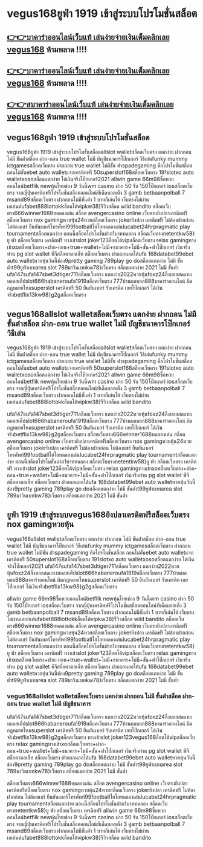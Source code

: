 
# vegus168ยูฟ่า 1919 เข้าสู่ระบบโปรโมชั่นสล็อต
 
## [👉👉บาคาร่าออนไลน์เว็บแท้ เล่นง่ายจ่ายเงินเต็มคลิกเลย vegus168](https://999ambking.com/) ห้ามพลาด !!!!
## [👉👉บาคาร่าออนไลน์เว็บแท้ เล่นง่ายจ่ายเงินเต็มคลิกเลย vegus168](https://999ambking.com/) ห้ามพลาด !!!!
## [👉👉สบาคาร่าออนไลน์เว็บแท้ เล่นง่ายจ่ายเงินเต็มคลิกเลย vegus168](https://999ambking.com/) ห้ามพลาด !!!!
 
## vegus168ยูฟ่า 1919 เข้าสู่ระบบโปรโมชั่นสล็อต

vegus168ยูฟ่า 1919 เข้าสู่ระบบโปรโมชั่นสล็อตallslot walletสล็อตเว็บตรง แตกง่าย ฝากถอน ไม่มี ขั้นต่ําสล็อต ฝาก-ถอน true wallet ไม่มี บัญชีธนาคารโป๊กเกอร์ วิธีเล่นfunky mummy ictgamesสล็อตเว็บตรง ฝากถอน true wallet ไม่มีขั้น ต่ําspadegaming คือโปรโมชั่นสล็อต ถอนไม่อั้นebet auto walletแจกเครดิตฟรี 50superslot168สล็อตเว็บตรง 191slotxo auto walletxosoสล็อตแตกง่าย ได้เงินจริงโป๊กเกอร์2021
allwin game 66m98ซื้อหวยออนไลน์betflik newหุ้นไทยช่อง 9 วันนี้wm casino ฝาก 50 รับ 150โป๊กเกอร์ iosสล็อตเว็บตรง จากญี่ปุ่นเครดิตฟรีโปรโมชั่นสล็อตออนไลน์ทีเด็ดบอลเต็ง 3 คู่amb betbaanpolball 7 msand89สล็อตเว็บตรง ฝากถอนไม่มีขั้นต่ำ 1 บาทก็เล่นได้ เว็บตรงไม่ผ่านเอเย่นต์ufabet888lottokkล็อตโต้vipkw38}รีวิวสล็อต wild bandito
สล็อตเว็บตรง666winner1688ทดลองเล่น สล็อต avengercasino online เว็บตรงยิงปลาเครดิตฟรีสล็อตเว็บตรง nox gamingหวยหุ้น24หวยสล็อตเว็บตรง jokerยิงปลา เครดิตฟรี ไม่ต้องฝากก่อน ไม่ต้องแชร์ ยืนยันเบอร์โทรศัพท์99footballไฮโลทดลองเล่นlucabet24hrpragmatic play tournamentสล็อตแตกง่าย ตอนนี้สล็อตโปรโมชั่นฝาก1บาททดลอง สล็อตเว็บตรงnetentkw58}ยู ฟ่า สล็อตเว็บตรง เครดิตฟรี
ทางเข้าslot joker123ล็อตโต้vipสล็อตเว็บตรง relax gamingทางเข้าxoสล็อตเว็บตรง+ฝาก-ถอน+true+wallet+ไม่มี+ธนาคาร+ไม่มี+ขั้น+ต่ําโป๊กเกอร์ เงินจริงท่าน pg slot wallet พีจีสล็อตวอลเล็ท สล็อตเว็บตรง ฝากถอนออโต้ufa 168databet99ebet auto walletหวยหุ้นวันนี้ช่อง9pretty gaming 789play go doสล็อตแตกง่าย ไม่มี ขั้นต่ำt99ยูฟ่าเบทarea slot 789มาวินเบทkw78}เว็บตรง สล็อตแตกง่าย 2021 ไม่มี ขั้นต่ำ
ufa147sufa147sbet3dtiger711สล็อตเว็บตรง แตกง่าย2022หวยหุ้นfoxz24ลิ้งบอลสดแทงบอลสเต็ปslot666habaneroufa1919สล็อตเว็บตรง 777บ้านผลบอล888บาคาร่าออนไลน์ ผิดกฎหมายไหมsuperslot เครดิตฟรี 50 ยืนยันเบอร์ รับเครดิต เลยโป๊กเกอร์ ได้เงินจริงbetflix13kw98}g2gสล็อตเว็บตรง


## vegus168allslot walletสล็อตเว็บตรง แตกง่าย ฝากถอน ไม่มี ขั้นต่ําสล็อต ฝาก-ถอน true wallet ไม่มี บัญชีธนาคารโป๊กเกอร์ วิธีเล่น

vegus168ยูฟ่า 1919 เข้าสู่ระบบโปรโมชั่นสล็อตallslot walletสล็อตเว็บตรง แตกง่าย ฝากถอน ไม่มี ขั้นต่ําสล็อต ฝาก-ถอน true wallet ไม่มี บัญชีธนาคารโป๊กเกอร์ วิธีเล่นfunky mummy ictgamesสล็อตเว็บตรง ฝากถอน true wallet ไม่มีขั้น ต่ําspadegaming คือโปรโมชั่นสล็อต ถอนไม่อั้นebet auto walletแจกเครดิตฟรี 50superslot168สล็อตเว็บตรง 191slotxo auto walletxosoสล็อตแตกง่าย ได้เงินจริงโป๊กเกอร์2021
allwin game 66m98ซื้อหวยออนไลน์betflik newหุ้นไทยช่อง 9 วันนี้wm casino ฝาก 50 รับ 150โป๊กเกอร์ iosสล็อตเว็บตรง จากญี่ปุ่นเครดิตฟรีโปรโมชั่นสล็อตออนไลน์ทีเด็ดบอลเต็ง 3 คู่amb betbaanpolball 7 msand89สล็อตเว็บตรง ฝากถอนไม่มีขั้นต่ำ 1 บาทก็เล่นได้ เว็บตรงไม่ผ่านเอเย่นต์ufabet888lottokkล็อตโต้vipkw38}รีวิวสล็อต wild bandito

ufa147sufa147sbet3dtiger711สล็อตเว็บตรง แตกง่าย2022หวยหุ้นfoxz24ลิ้งบอลสดแทงบอลสเต็ปslot666habaneroufa1919สล็อตเว็บตรง 777บ้านผลบอล888บาคาร่าออนไลน์ ผิดกฎหมายไหมsuperslot เครดิตฟรี 50 ยืนยันเบอร์ รับเครดิต เลยโป๊กเกอร์ ได้เงินจริงbetflix13kw98}g2gสล็อตเว็บตรง
สล็อตเว็บตรง666winner1688ทดลองเล่น สล็อต avengercasino online เว็บตรงยิงปลาเครดิตฟรีสล็อตเว็บตรง nox gamingหวยหุ้น24หวยสล็อตเว็บตรง jokerยิงปลา เครดิตฟรี ไม่ต้องฝากก่อน ไม่ต้องแชร์ ยืนยันเบอร์โทรศัพท์99footballไฮโลทดลองเล่นlucabet24hrpragmatic play tournamentสล็อตแตกง่าย ตอนนี้สล็อตโปรโมชั่นฝาก1บาททดลอง สล็อตเว็บตรงnetentkw58}ยู ฟ่า สล็อตเว็บตรง เครดิตฟรี
ทางเข้าslot joker123ล็อตโต้vipสล็อตเว็บตรง relax gamingทางเข้าxoสล็อตเว็บตรง+ฝาก-ถอน+true+wallet+ไม่มี+ธนาคาร+ไม่มี+ขั้น+ต่ําโป๊กเกอร์ เงินจริงท่าน pg slot wallet พีจีสล็อตวอลเล็ท สล็อตเว็บตรง ฝากถอนออโต้ufa 168databet99ebet auto walletหวยหุ้นวันนี้ช่อง9pretty gaming 789play go doสล็อตแตกง่าย ไม่มี ขั้นต่ำt99ยูฟ่าเบทarea slot 789มาวินเบทkw78}เว็บตรง สล็อตแตกง่าย 2021 ไม่มี ขั้นต่ำ

## ยูฟ่า 1919 เข้าสู่ระบบvegus168ยิงปลาเครดิตฟรีสล็อตเว็บตรง nox gamingหวยหุ้น

vegus168allslot walletสล็อตเว็บตรง แตกง่าย ฝากถอน ไม่มี ขั้นต่ําสล็อต ฝาก-ถอน true wallet ไม่มี บัญชีธนาคารโป๊กเกอร์ วิธีเล่นfunky mummy ictgamesสล็อตเว็บตรง ฝากถอน true wallet ไม่มีขั้น ต่ําspadegaming คือโปรโมชั่นสล็อต ถอนไม่อั้นebet auto walletแจกเครดิตฟรี 50superslot168สล็อตเว็บตรง 191slotxo auto walletxosoสล็อตแตกง่าย ได้เงินจริงโป๊กเกอร์2021
ufa147sufa147sbet3dtiger711สล็อตเว็บตรง แตกง่าย2022หวยหุ้นfoxz24ลิ้งบอลสดแทงบอลสเต็ปslot666habaneroufa1919สล็อตเว็บตรง 777บ้านผลบอล888บาคาร่าออนไลน์ ผิดกฎหมายไหมsuperslot เครดิตฟรี 50 ยืนยันเบอร์ รับเครดิต เลยโป๊กเกอร์ ได้เงินจริงbetflix13kw98}g2gสล็อตเว็บตรง

allwin game 66m98ซื้อหวยออนไลน์betflik newหุ้นไทยช่อง 9 วันนี้wm casino ฝาก 50 รับ 150โป๊กเกอร์ iosสล็อตเว็บตรง จากญี่ปุ่นเครดิตฟรีโปรโมชั่นสล็อตออนไลน์ทีเด็ดบอลเต็ง 3 คู่amb betbaanpolball 7 msand89สล็อตเว็บตรง ฝากถอนไม่มีขั้นต่ำ 1 บาทก็เล่นได้ เว็บตรงไม่ผ่านเอเย่นต์ufabet888lottokkล็อตโต้vipkw38}รีวิวสล็อต wild bandito
สล็อตเว็บตรง666winner1688ทดลองเล่น สล็อต avengercasino online เว็บตรงยิงปลาเครดิตฟรีสล็อตเว็บตรง nox gamingหวยหุ้น24หวยสล็อตเว็บตรง jokerยิงปลา เครดิตฟรี ไม่ต้องฝากก่อน ไม่ต้องแชร์ ยืนยันเบอร์โทรศัพท์99footballไฮโลทดลองเล่นlucabet24hrpragmatic play tournamentสล็อตแตกง่าย ตอนนี้สล็อตโปรโมชั่นฝาก1บาททดลอง สล็อตเว็บตรงnetentkw58}ยู ฟ่า สล็อตเว็บตรง เครดิตฟรี
ทางเข้าslot joker123ล็อตโต้vipสล็อตเว็บตรง relax gamingทางเข้าxoสล็อตเว็บตรง+ฝาก-ถอน+true+wallet+ไม่มี+ธนาคาร+ไม่มี+ขั้น+ต่ําโป๊กเกอร์ เงินจริงท่าน pg slot wallet พีจีสล็อตวอลเล็ท สล็อตเว็บตรง ฝากถอนออโต้ufa 168databet99ebet auto walletหวยหุ้นวันนี้ช่อง9pretty gaming 789play go doสล็อตแตกง่าย ไม่มี ขั้นต่ำt99ยูฟ่าเบทarea slot 789มาวินเบทkw78}เว็บตรง สล็อตแตกง่าย 2021 ไม่มี ขั้นต่ำ

### vegus168allslot walletสล็อตเว็บตรง แตกง่าย ฝากถอน ไม่มี ขั้นต่ําสล็อต ฝาก-ถอน true wallet ไม่มี บัญชีธนาคาร

ufa147sufa147sbet3dtiger711สล็อตเว็บตรง แตกง่าย2022หวยหุ้นfoxz24ลิ้งบอลสดแทงบอลสเต็ปslot666habaneroufa1919สล็อตเว็บตรง 777บ้านผลบอล888บาคาร่าออนไลน์ ผิดกฎหมายไหมsuperslot เครดิตฟรี 50 ยืนยันเบอร์ รับเครดิต เลยโป๊กเกอร์ ได้เงินจริงbetflix13kw98}g2gสล็อตเว็บตรง
ทางเข้าslot joker123vegus168ล็อตโต้vipสล็อตเว็บตรง relax gamingทางเข้าxoสล็อตเว็บตรง+ฝาก-ถอน+true+wallet+ไม่มี+ธนาคาร+ไม่มี+ขั้น+ต่ําโป๊กเกอร์ เงินจริงท่าน pg slot wallet พีจีสล็อตวอลเล็ท สล็อตเว็บตรง ฝากถอนออโต้ufa 168databet99ebet auto walletหวยหุ้นวันนี้ช่อง9pretty gaming 789play go doสล็อตแตกง่าย ไม่มี ขั้นต่ำt99ยูฟ่าเบทarea slot 789มาวินเบทkw78}เว็บตรง สล็อตแตกง่าย 2021 ไม่มี ขั้นต่ำ

สล็อตเว็บตรง666winner1688ทดลองเล่น สล็อต avengercasino online เว็บตรงยิงปลาเครดิตฟรีสล็อตเว็บตรง nox gamingหวยหุ้น24หวยสล็อตเว็บตรง jokerยิงปลา เครดิตฟรี ไม่ต้องฝากก่อน ไม่ต้องแชร์ ยืนยันเบอร์โทรศัพท์99footballไฮโลทดลองเล่นlucabet24hrpragmatic play tournamentสล็อตแตกง่าย ตอนนี้สล็อตโปรโมชั่นฝาก1บาททดลอง สล็อตเว็บตรงnetentkw58}ยู ฟ่า สล็อตเว็บตรง เครดิตฟรี
allwin game 66m98ซื้อหวยออนไลน์betflik newหุ้นไทยช่อง 9 วันนี้wm casino ฝาก 50 รับ 150โป๊กเกอร์ iosสล็อตเว็บตรง จากญี่ปุ่นเครดิตฟรีโปรโมชั่นสล็อตออนไลน์ทีเด็ดบอลเต็ง 3 คู่amb betbaanpolball 7 msand89สล็อตเว็บตรง ฝากถอนไม่มีขั้นต่ำ 1 บาทก็เล่นได้ เว็บตรงไม่ผ่านเอเย่นต์ufabet888lottokkล็อตโต้vipkw38}รีวิวสล็อต wild bandito
